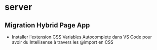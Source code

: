 # server

## Migration Hybrid Page App

* Installer l'extension CSS Variables Autocomplete dans VS Code pour avoir du Intellisense à travers les @import en CSS
